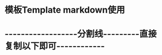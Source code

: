 # 模板Template  markdown使用





# ------------------分割线---------直接复制以下即可------------




```markdown






```